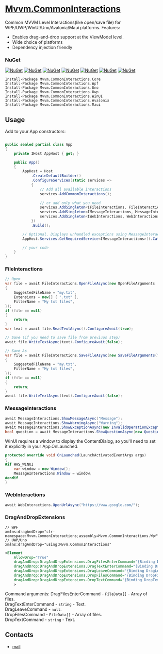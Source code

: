 # [Mvvm.CommonInteractions](https://github.com/HavenDV/Mvvm.CommonInteractions/) 
Common MVVM Level Interactions(like open/save file) for WPF/UWP/WinUI/Uno/Avalonia/Maui platforms.
Features:
- Enables drag-and-drop support at the ViewModel level.
- Wide choice of platforms
- Dependency injection friendly

### NuGet

[![NuGet](https://img.shields.io/nuget/dt/Mvvm.CommonInteractions.Core.svg?style=flat-square&label=Mvvm.CommonInteractions.Core)](https://www.nuget.org/packages/Mvvm.CommonInteractions.Core/)
[![NuGet](https://img.shields.io/nuget/dt/Mvvm.CommonInteractions.Wpf.svg?style=flat-square&label=Mvvm.CommonInteractions.Wpf)](https://www.nuget.org/packages/Mvvm.CommonInteractions.Wpf/)
[![NuGet](https://img.shields.io/nuget/dt/Mvvm.CommonInteractions.Uno.svg?style=flat-square&label=Mvvm.CommonInteractions.Uno)](https://www.nuget.org/packages/Mvvm.CommonInteractions.Uno/)
[![NuGet](https://img.shields.io/nuget/dt/Mvvm.CommonInteractions.Uwp.svg?style=flat-square&label=Mvvm.CommonInteractions.Uwp)](https://www.nuget.org/packages/Mvvm.CommonInteractions.Uwp/)
[![NuGet](https://img.shields.io/nuget/dt/Mvvm.CommonInteractions.WinUI.svg?style=flat-square&label=Mvvm.CommonInteractions.WinUI)](https://www.nuget.org/packages/Mvvm.CommonInteractions.WinUI/)
[![NuGet](https://img.shields.io/nuget/dt/Mvvm.CommonInteractions.Avalonia.svg?style=flat-square&label=Mvvm.CommonInteractions.Avalonia)](https://www.nuget.org/packages/Mvvm.CommonInteractions.Avalonia/)
[![NuGet](https://img.shields.io/nuget/dt/Mvvm.CommonInteractions.Maui.svg?style=flat-square&label=Mvvm.CommonInteractions.Maui)](https://www.nuget.org/packages/Mvvm.CommonInteractions.Maui/)

```
Install-Package Mvvm.CommonInteractions.Core
Install-Package Mvvm.CommonInteractions.Wpf
Install-Package Mvvm.CommonInteractions.Uno
Install-Package Mvvm.CommonInteractions.Uwp
Install-Package Mvvm.CommonInteractions.WinUI
Install-Package Mvvm.CommonInteractions.Avalonia
Install-Package Mvvm.CommonInteractions.Maui
```

## Usage
Add to your App constructors:
```cs

public sealed partial class App
{
    private IHost AppHost { get; }

    public App()
    {
        AppHost = Host
            .CreateDefaultBuilder()
            .ConfigureServices(static services =>
            {
                // Add all available interactions
                services.AddCommonInteractions();
                
                // or add only what you need
                services.AddSingleton<IFileInteractions, FileInteractions>();
                services.AddSingleton<IMessageInteractions, MessageInteractions>();
                services.AddSingleton<IWebInteractions, WebInteractions>();
            })
            .Build();

        // Optional. Displays unhandled exceptions using MessageInteractions.Exception.
        AppHost.Services.GetRequiredService<IMessageInteractions>().CatchUnhandledExceptions(this);

        // your code
    }
}
```

### FileInteractions
```cs
// Open
var file = await FileInteractions.OpenFileAsync(new OpenFileArguments
{
    SuggestedFileName = "my.txt",
    Extensions = new[] { ".txt" },
    FilterName = "My txt files",
});
if (file == null)
{
    return;
}
var text = await file.ReadTextAsync().ConfigureAwait(true);

// Save (if you need to save file from previuos step)
await file.WriteTextAsync(text).ConfigureAwait(false);

// Save As
var file = await FileInteractions.SaveFileAsync(new SaveFileArguments(".txt")
{
    SuggestedFileName = "my.txt",
    FilterName = "My txt files",
});
if (file == null)
{
    return;
}
await file.WriteTextAsync(text).ConfigureAwait(false);
```

### MessageInteractions
```cs
await MessageInteractions.ShowMessageAsync("Message");
await MessageInteractions.ShowWarningAsync("Warning");
await MessageInteractions.ShowExceptionAsync(new InvalidOperationException("Exception"));
bool question = await MessageInteractions.ShowQuestionAsync(new QuestionData("Are you sure?"));
```

WinUI requires a window to display the ContentDialog, so you'll need to set it explicitly in your App.OnLaunched:
```cs
protected override void OnLaunched(LaunchActivatedEventArgs args)
{
#if HAS_WINUI
    var window = new Window();
    MessageInteractions.Window = window;
#endif
}
```

### WebInteractions
```cs
await WebInteractions.OpenUrlAsync("https://www.google.com/");
```

### DragAndDropExtensions
```
// WPF
xmlns:dragAndDrop="clr-namespace:Mvvm.CommonInteractions;assembly=Mvvm.CommonInteractions.Wpf" 
// UWP/Uno
xmlns:dragAndDrop="using:Mvvm.CommonInteractions"
```
```xml
<Element
    AllowDrop="True"
    dragAndDrop:DragAndDropExtensions.DragFilesEnterCommand="{Binding DragFilesEnter}"
    dragAndDrop:DragAndDropExtensions.DragTextEnterCommand="{Binding DragTextEnter}"
    dragAndDrop:DragAndDropExtensions.DragLeaveCommand="{Binding DragLeave}"
    dragAndDrop:DragAndDropExtensions.DropFilesCommand="{Binding DropFiles}"
    dragAndDrop:DragAndDropExtensions.DropTextCommand="{Binding DropText}"
    >
```

Command arguments:
DragFilesEnterCommand - `FileData[]` - Array of files.  
DragTextEnterCommand - `string` - Text.  
DragLeaveCommand - `null`.  
DropFilesCommand - `FileData[]` - Array of files.  
DropTextCommand - `string` - Text.  

## Contacts
* [mail](mailto:havendv@gmail.com)
